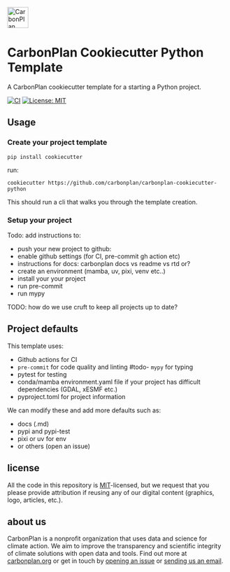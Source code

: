 
<p align="left" >
<a href='https://carbonplan.org'>
<picture>
  <source media="(prefers-color-scheme: dark)" srcset="https://carbonplan-assets.s3.amazonaws.com/monogram/light-small.png">
  <img alt="CarbonPlan monogram." height="48" src="https://carbonplan-assets.s3.amazonaws.com/monogram/dark-small.png">
</picture>
</a>
</p>

# CarbonPlan Cookiecutter Python Template

A CarbonPlan cookiecutter template for a starting a Python project.

[![CI](https://github.com/carbonplan/python-project-template/actions/workflows/main.yaml/badge.svg)](https://github.com/carbonplan/python-project-template/actions/workflows/main.yaml)
[![License: MIT](https://img.shields.io/badge/License-MIT-blue.svg)](https://opensource.org/licenses/MIT)


## Usage

### Create your project template
`pip install cookiecutter`

run:

`cookiecutter https://github.com/carbonplan/carbonplan-cookiecutter-python`

This should run a cli that walks you through the template creation.


### Setup your project
Todo: add instructions to:
- push your new project to github:
- enable github settings (for CI, pre-commit gh action etc)
- instructions for docs: carbonplan docs vs readme vs rtd or?
- create an environment (mamba, uv, pixi, venv etc..)
- install your your project
- run pre-commit
- run mypy


TODO: how do we use cruft to keep all projects up to date?

## Project defaults
This template uses:
- Github actions for CI
- `pre-commit` for code quality and linting
#todo- `mypy` for typing
- pytest for testing
- conda/mamba environment.yaml file if your project has difficult dependencies (GDAL, xESMF etc.)
- pyproject.toml for project information


We can modify these and add more defaults such as:
- docs (.md)
- pypi and pypi-test
- pixi or uv for env
- or others (open an issue)

## license

All the code in this repository is [MIT](https://choosealicense.com/licenses/mit/)-licensed, but we request that you please provide attribution if reusing any of our digital content (graphics, logo, articles, etc.).

## about us

CarbonPlan is a nonprofit organization that uses data and science for climate action. We aim to improve the transparency and scientific integrity of climate solutions with open data and tools. Find out more at [carbonplan.org](https://carbonplan.org/) or get in touch by [opening an issue](https://github.com/carbonplan/python-project-template/issues/new) or [sending us an email](mailto:hello@carbonplan.org).
